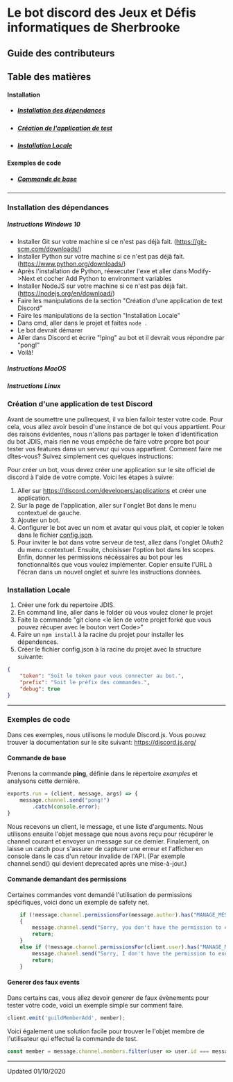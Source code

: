 ﻿# Le bot discord des Jeux et Défis informatiques de Sherbrooke

## Guide des contributeurs
## Table des matières  
#### Installation
- ##### [Installation des dépendances](#installation_des_dependances)
- ##### [Création de l'application de test](#créer_application_de_test_discord)
- ##### [Installation Locale](#installation_locale)

#### Exemples de code
- ##### [Commande de base](#command_de_base)
---
### Installation des dépendances
##### Instructions Windows 10
- Installer Git sur votre machine si ce n'est pas déjà fait. (<https://git-scm.com/downloads/>)
- Installer Python sur votre machine si ce n'est pas déjà fait. (<https://www.python.org/downloads/>)
- Après l'installation de Python, réexecuter l'exe et aller dans Modify->Next et cocher Add Python to environment variables
- Installer NodeJS sur votre machine si ce n'est pas déjà fait. (<https://nodejs.org/en/download/>)
- Faire les manipulations de la section "Création d'une application de test Discord"
- Faire les manipulations de la section "Installation Locale"
- Dans cmd, aller dans le projet et faites ``node .``
- Le bot devrait démarer
- Aller dans Discord et écrire "!ping" au bot et il devrait vous répondre par "pong!"
- Voilà!

##### Instructions MacOS

##### Instructions Linux


### Création d'une application de test Discord
Avant de soumettre une pullrequest, il va bien falloir tester votre code. Pour cela, vous allez avoir besoin d'une instance de bot qui vous appartient. Pour des raisons évidentes, nous n'allons pas partager le token d'identification du bot JDIS, mais rien ne vous empêche de faire votre propre bot pour tester vos features dans un serveur qui vous appartient.
Comment faire me dîtes-vous? Suivez simplement ces quelques instructions:

Pour créer un bot, vous devez créer une application sur le site officiel de discord à l'aide de votre compte.
Voici les étapes à suivre:
1. Aller sur <https://discord.com/developers/applications> et créer une application.
2. Sur la page de l'application, aller sur l'onglet Bot dans le menu contextuel de gauche.
3. Ajouter un bot.
4. Configurer le bot avec un nom et avatar qui vous plait, et copier le token dans le fichier [config.json](#config.json).
5. Pour inviter le bot dans votre serveur de test, allez dans l'onglet OAuth2 du menu contextuel. Ensuite, choisisser l'option bot dans les scopes. Enfin, donner les permissions nécéssaires au bot pour les fonctionnalités que vous voulez implémenter. Copier ensuite l'URL à l'écran dans un nouvel onglet et suivre les instructions données.


### Installation Locale
1. Créer une fork du repertoire JDIS.
2. En command line, aller dans le folder où vous voulez cloner le projet
3. Faite la commande "git clone <le lien de votre projet forké que vous pouvez récuper avec le bouton vert Code>"
4. Faire un ``npm install`` à la racine du projet pour installer les dépendences.
5. Créer le fichier config.json à la racine du projet avec la structure suivante:
```json
{
    "token": "Soit le token pour vous connecter au bot.",
    "prefix": "Soit le préfix des commandes.",
    "debug": true
}
```

---
### Exemples de code
Dans ces exemples, nous utilisons le module Discord.js. 
Vous pouvez trouver la documentation sur le site suivant: <https://discord.js.org/>

#### Commande de base
Prenons la commande **ping**, définie dans le répertoire *examples* et analysons cette dernière.
```javascript
exports.run = (client, message, args) => {
    message.channel.send("pong!")
        .catch(console.error);
}
```
Nous recevons un client, le message, et une liste d'arguments. Nous utilisons ensuite l'objet message que nous avons reçu pour récupérer le channel courant et envoyer un message sur ce dernier. Finalement, on laisse un catch pour s'assurer de capturer une erreur et l'afficher en console dans le cas d'un retour invalide de l'API. (Par exemple channel.send() qui devient deprecated après une mise-à-jour.)

#### Commande demandant des permissions
Certaines commandes vont demandé l'utilisation de permissions spécifiques, voici donc un exemple de safety net.
```javascript
    if (!message.channel.permissionsFor(message.author).has("MANAGE_MESSAGES")) 
    {
        message.channel.send("Sorry, you don't have the permission to execute the command \"" + message.content + "\"");
        return;
    } 
    else if (!message.channel.permissionsFor(client.user).has("MANAGE_MESSAGES")) {
        message.channel.send("Sorry, I don't have the permission to execute the command \"" + message.content + "\"");
        return;
    }
```

#### Generer des faux events
Dans certains cas, vous allez devoir generer de faux évènements pour tester votre code, voici un exemple simple sur comment faire.
```javascript
client.emit('guildMemberAdd', member);
```
Voici également une solution facile pour trouver le l'objet membre de l'utilisateur qui effectué la commande de test.
```javascript
const member = message.channel.members.filter(user => user.id === message.author.id);
```

---
Updated 01/10/2020
